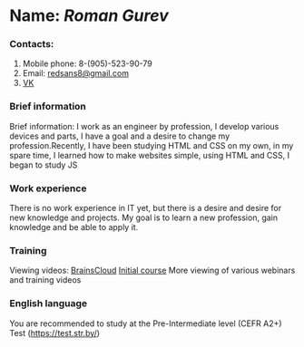 # Name: *Roman Gurev*
### Contacts:
 1. Mobile phone: 8-(905)-523-90-79
 2. Email: <redsans8@gmail.com>
 3. [VK](http://vk.com/id489284)
### Brief information
Brief information: I work as an engineer by profession, I develop various devices and parts, I have a goal and a desire to change my profession.Recently, I have been studying HTML and CSS on my own, in my spare time, I learned how to make websites simple, using HTML and CSS, I began to study JS
### Work experience
There is no work experience in IT yet, but there is a desire and desire for new knowledge and projects. My goal is to learn a new profession, gain knowledge and be able to apply it.
### Training
Viewing videos: [BrainsCloud](https://www.youtube.com/channel/UCqGjCzCi5zG3RjJUA-ZDBkQ)
[Initial course](https://brainscloud.ru/landing/html-css-start)
More viewing of various webinars and training videos
### English language
You are recommended to study at the Pre-Intermediate level (CEFR A2+)
Test (https://test.str.by/)
